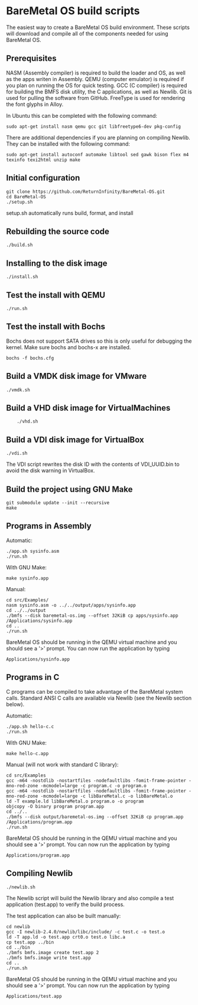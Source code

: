 BareMetal OS build scripts
==========================

The easiest way to create a BareMetal OS build environment. These scripts will download and compile all of the components needed for using BareMetal OS.

Prerequisites
-------------

NASM (Assembly compiler) is required to build the loader and OS, as well as the apps writen in Assembly. QEMU (computer emulator) is required if you plan on running the OS for quick testing. GCC (C compiler) is required for building the BMFS disk utility, the C applications, as well as Newlib. Git is used for pulling the software from GitHub. FreeType is used for rendering the font glyphs in Alloy.

In Ubuntu this can be completed with the following command:

	sudo apt-get install nasm qemu gcc git libfreetype6-dev pkg-config

There are additional dependencies if you are planning on compiling Newlib. They can be installed with the following command:

	sudo apt-get install autoconf automake libtool sed gawk bison flex m4 texinfo texi2html unzip make


Initial configuration
---------------------

	git clone https://github.com/ReturnInfinity/BareMetal-OS.git
	cd BareMetal-OS
	./setup.sh

setup.sh automatically runs build, format, and install


Rebuilding the source code
--------------------------

	./build.sh


Installing to the disk image
----------------------------

	./install.sh


Test the install with QEMU
--------------------------

	./run.sh


Test the install with Bochs
---------------------------

Bochs does not support SATA drives so this is only useful for debugging the kernel. Make sure bochs and bochs-x are installed.

	bochs -f bochs.cfg


Build a VMDK disk image for VMware
----------------------------------

	./vmdk.sh


Build a VHD disk image for VirtualMachines
------------------------------------------

        ./vhd.sh

Build a VDI disk image for VirtualBox
-------------------------------------

	./vdi.sh

The VDI script rewrites the disk ID with the contents of VDI_UUID.bin to avoid the disk warning in VirtualBox.


Build the project using GNU Make
--------------------------------

	git submodule update --init --recursive
	make

Programs in Assembly
--------------------

Automatic:

	./app.sh sysinfo.asm
	./run.sh

With GNU Make:

	make sysinfo.app

Manual:

	cd src/Examples/
	nasm sysinfo.asm -o ../../output/apps/sysinfo.app
	cd ../../output
	./bmfs --disk baremetal-os.img --offset 32KiB cp apps/sysinfo.app /Applications/sysinfo.app
	cd ..
	./run.sh

BareMetal OS should be running in the QEMU virtual machine and you should see a '>' prompt. You can now run the application by typing

	Applications/sysinfo.app


Programs in C
-------------

C programs can be compiled to take advantage of the BareMetal system calls. Standard ANSI C calls are available via Newlib (see the Newlib section below).

Automatic:

	./app.sh hello-c.c
	./run.sh

With GNU Make:

	make hello-c.app

Manual (will not work with standard C library):

	cd src/Examples
	gcc -m64 -nostdlib -nostartfiles -nodefaultlibs -fomit-frame-pointer -mno-red-zone -mcmodel=large -c program.c -o program.o
	gcc -m64 -nostdlib -nostartfiles -nodefaultlibs -fomit-frame-pointer -mno-red-zone -mcmodel=large -c libBareMetal.c -o libBareMetal.o
	ld -T example.ld libBareMetal.o program.o -o program
	objcopy -O binary program program.app
	cd ../..
	./bmfs --disk output/baremetal-os.img --offset 32KiB cp program.app /Applications/program.app
	./run.sh

BareMetal OS should be running in the QEMU virtual machine and you should see a '>' prompt. You can now run the application by typing

	Applications/program.app


Compiling Newlib
----------------

	./newlib.sh

The Newlib script will build the Newlib library and also compile a test application (test.app) to verify the build process.

The test application can also be built manually:

	cd newlib
	gcc -I newlib-2.4.0/newlib/libc/include/ -c test.c -o test.o
	ld -T app.ld -o test.app crt0.o test.o libc.a
	cp test.app ../bin
	cd ../bin
	./bmfs bmfs.image create test.app 2
	./bmfs bmfs.image write test.app
	cd ..
	./run.sh

BareMetal OS should be running in the QEMU virtual machine and you should see a '>' prompt. You can now run the application by typing

	Applications/test.app

